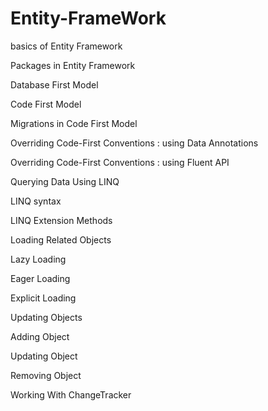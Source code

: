 # Entity-FrameWork

basics of Entity Framework

Packages in Entity Framework

Database First Model

Code First Model

Migrations in Code First Model

Overriding Code-First Conventions : using Data Annotations

Overriding Code-First Conventions : using Fluent API

Querying Data Using LINQ

LINQ syntax 

LINQ Extension Methods

Loading Related Objects

Lazy Loading

Eager Loading

Explicit Loading

Updating Objects

Adding Object

Updating Object 

Removing Object

Working With ChangeTracker
